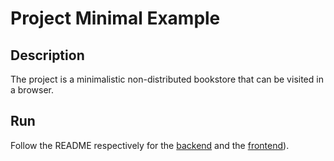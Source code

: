 # Project Minimal Example

Description
-----
The project is a minimalistic non-distributed bookstore that can be visited in a browser.

Run
-----
Follow the README respectively for the [backend](./backend/README.md) and the [frontend](./frontend/README.md)).